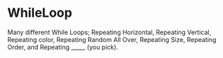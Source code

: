 # WhileLoop
Many different While Loops; Repeating Horizontal, Repeating Vertical, Repeating color, Repeating Random All Over, Repeating Size, Repeating Order, and Repeating _____ (you pick).
